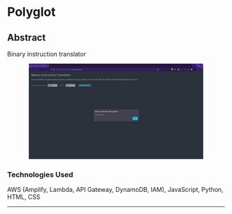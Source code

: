 # Polyglot
## Abstract
Binary instruction translator
<p align="center"><img src="https://github.com/Yehdar/polyglot/blob/main/demo/demo.png" width="80%"></p>

### Technologies Used
AWS (Amplify, Lambda, API Gateway, DynamoDB, IAM), JavaScript, Python, HTML, CSS

<hr> 
